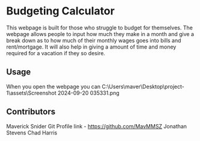 # Budgeting Calculator
This webpage is built for those who struggle to budget for themselves.
The webpage allows people to input how much they make in a month and give a break down as to how much of their monthly wages goes into bills and rent/mortgage.
It will also help in giving a amount of time and money required for a vacation if they so desire.

## Usage
When you open the webpage you can 
C:\Users\maver\Desktop\project-1\assets\Screenshot 2024-09-20 035331.png

## Contributors
Maverick Snider Git Profile link - https://github.com/MavMMSZ
Jonathan Stevens
Chad Harris 